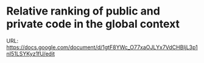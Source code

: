 # Relative ranking of public and private code in the global context

URL: https://docs.google.com/document/d/1gtF8YWc_O77xaOJLYx7VdCHBljL3p1nI51LSYKyz1fU/edit
